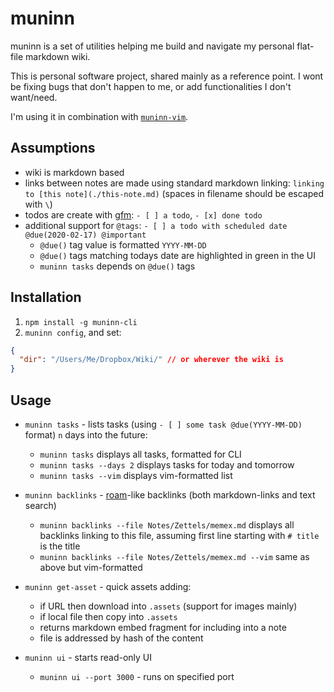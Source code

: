 # muninn

muninn is a set of utilities helping me build and navigate my personal flat-file markdown wiki.

This is personal software project, shared mainly as a reference point. I wont be fixing bugs that don't happen to me, or add functionalities I don't want/need.

I'm using it in combination with [`muninn-vim`](https://github.com/szymonkaliski/muninn-vim).

## Assumptions

- wiki is markdown based
- links between notes are made using standard markdown linking: `linking to [this note](./this-note.md)` (spaces in filename should be escaped with `\`)
- todos are create with [gfm](https://github.github.com/gfm/): `- [ ] a todo`, `- [x] done todo`
- additional support for `@tags`: `- [ ] a todo with scheduled date @due(2020-02-17) @important`
  - `@due()` tag value is formatted `YYYY-MM-DD`
  - `@due()` tags matching todays date are highlighted in green in the UI
  - `muninn tasks` depends on `@due()` tags

## Installation

1. `npm install -g muninn-cli`
2. `muninn config`, and set:

```json
{
  "dir": "/Users/Me/Dropbox/Wiki/" // or wherever the wiki is
}
```

## Usage

- `muninn tasks` - lists tasks (using `- [ ] some task @due(YYYY-MM-DD)` format) `n` days into the future:

  - `muninn tasks` displays all tasks, formatted for CLI
  - `muninn tasks --days 2` displays tasks for today and tomorrow
  - `muninn tasks --vim` displays vim-formatted list

- `muninn backlinks` - [roam](https://roamresearch.com/)-like backlinks (both markdown-links and text search)

  - `muninn backlinks --file Notes/Zettels/memex.md` displays all backlinks linking to this file, assuming first line starting with `# title` is the title
  - `muninn backlinks --file Notes/Zettels/memex.md --vim` same as above but vim-formatted

- `muninn get-asset` - quick assets adding:

  - if URL then download into `.assets` (support for images mainly)
  - if local file then copy into `.assets`
  - returns markdown embed fragment for including into a note
  - file is addressed by hash of the content

- `muninn ui` - starts read-only UI
  - `muninn ui --port 3000` - runs on specified port

